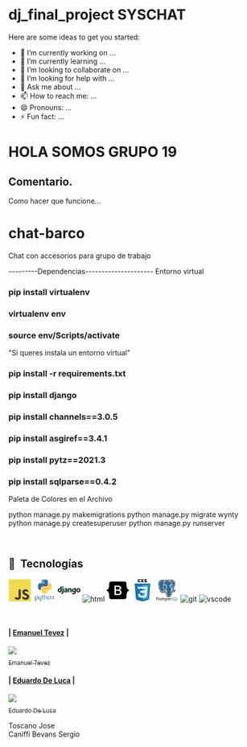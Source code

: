 # dj_final_project SYSCHAT


Here are some ideas to get you started:

- 🔭 I’m currently working on ...
- 🌱 I’m currently learning ...
- 👯 I’m looking to collaborate on ...
- 🤔 I’m looking for help with ...
- 💬 Ask me about ...
- 📫 How to reach me: ...
- 😄 Pronouns: ...
- ⚡ Fun fact: ...

# **HOLA SOMOS GRUPO 19**
## Comentario.

Como hacer que funcione...
# chat-barco
 Chat con accesorios para grupo de trabajo

---------Dependencias---------------------
Entorno virtual
### pip install virtualenv
### virtualenv env
### source env/Scripts/activate
"Si queres instala un entorno virtual"
### pip install -r requirements.txt

### pip install django
### pip install channels==3.0.5
### pip install asgiref==3.4.1
### pip install pytz==2021.3
### pip install sqlparse==0.4.2

Paleta de Colores en el Archivo

python manage.py makemigrations
python manage.py migrate
wynty python manage.py createsuperuser
python manage.py runserver

<!--Aca es la imagen el href-> es el link donde quieren que valla y el src -> donde esta la imagen que van a poner //width = es el tamaño
<p align="center"><a href="https://bikelovers.vercel.app/" target="_blank" rel="noopener noreferrer"><img width="20%" src="https://www.linkedin.com/in/emanuel-juli%C3%A1n-tevez/" alt="logo del proyecto"></a></p>-->


<br>  

<h2> 🚀 &nbsp;Tecnologías</h2>
<p align="left">

<img src="https://raw.githubusercontent.com/devicons/devicon/master/icons/javascript/javascript-original.svg" alt="javascript" width="45" height="45" />

<img src="https://github.com/devicons/devicon/blob/master/icons/python/python-original-wordmark.svg" alt="python" width="45" height="45"/>
<img src="https://github.com/devicons/devicon/blob/master/icons/django/django-plain-wordmark.svg" alt="django" width="45" height="45"/>
<img src="https://cdn.jsdelivr.net/gh/devicons/devicon/icons/html5/html5-original.svg" alt="html" width="45" height="45"/>
<img src="https://raw.githubusercontent.com/devicons/devicon/master/icons/bootstrap/bootstrap-plain.svg" alt="bootstrap" width="45" height="45" />
<img src="https://raw.githubusercontent.com/devicons/devicon/master/icons/css3/css3-original-wordmark.svg" alt="css3" width="45" height="45" />
<img src="https://raw.githubusercontent.com/devicons/devicon/master/icons/postgresql/postgresql-original-wordmark.svg"  width="45" height="45" />    
<img src="https://cdn.jsdelivr.net/gh/devicons/devicon/icons/git/git-original.svg" alt="git" width="45" height="45"/>
<img src="https://cdn.jsdelivr.net/gh/devicons/devicon/icons/vscode/vscode-original.svg" alt="vscode" width="45" height="45"/>
    

</p>
<br>

#### | [Emanuel Tevez](https://www.linkedin.com/in/emanuel-juli%C3%A1n-tevez/) | 
 [<img src="https://user-images.githubusercontent.com/22551090/206501284-baa34dc7-8118-4bb1-b7f6-b605ee916bb9.png" width=50><br><sub>Emanuel Tevez</sub>](https://github.com/ematevez) 
 
 #### | [Eduardo De Luca](https://www.linkedin.com/in/eduardo-de-luca-8b28924/) | 
 [<img src="https://media.licdn.com/dms/image/C4D03AQHwmU1E3ZFswg/profile-displayphoto-shrink_200_200/0/1660144317426?e=1687392000&v=beta&t=2uhaA6U4dZHJhDyewi0lWIQ5aaH0lk0fT_f45TCT4gI" width=50><br><sub>Eduardo De Luca</sub>](https://github.com/) 
 
Toscano	Jose	
Caniffi Bevans	Sergio	
 

